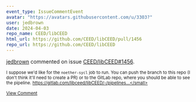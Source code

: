 ```yaml
---
event_type: IssueCommentEvent
avatar: "https://avatars.githubusercontent.com/u/3303?"
user: jedbrown
date: 2024-04-03
repo_name: CEED/libCEED
html_url: https://github.com/CEED/libCEED/pull/1456
repo_url: https://github.com/CEED/libCEED
---
```


<a href='https://github.com/jedbrown' target='_blank'>jedbrown</a> commented on issue <a href='https://github.com/CEED/libCEED/pull/1456' target='_blank'>CEED/libCEED#1456</a>.

<small>I suppose we'd like for the `noether-sycl` job to run. You can push the branch to this repo (I don't think it'll need to create a PR) or to the GitLab repo, where you should be able to see the pipeline. https://gitlab.com/libceed/libCEED/-/pipelines...</small>

<a href='https://github.com/CEED/libCEED/pull/1456' target='_blank'>View Comment</a>